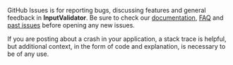 GitHub Issues is for reporting bugs, discussing features and general feedback in **InputValidator**. Be sure to check our [documentation](http://cocoadocs.org/docsets/InputValidator), [FAQ](https://github.com/3lvis/InputValidator/wiki/FAQ) and [past issues](https://github.com/3lvis/InputValidator/issues?state=closed) before opening any new issues.

If you are posting about a crash in your application, a stack trace is helpful, but additional context, in the form of code and explanation, is necessary to be of any use.
